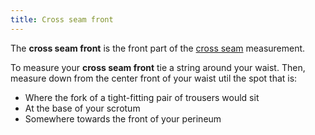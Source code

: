 ```yaml
---
title: Cross seam front
---
```


The **cross seam front** is the front part of the [cross seam](/docs/measurements/crossseam/) measurement.

To measure your **cross seam front** tie a string around your waist. Then, measure down from the 
center front of your waist util the spot that is:

 - Where the fork of a tight-fitting pair of trousers would sit
 - At the base of your scrotum
 - Somewhere towards the front of your perineum


